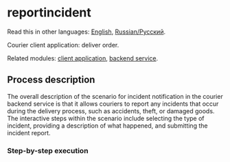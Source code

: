 # reportincident 

Read this in other languages: [English](reportincident.md), [Russian/Русский](reportincident.ru.md). 

Courier client application: deliver order.

Related modules: [client application](../../frontend/courierclient.md), [backend service](../../backend/courierbackend.md).

## Process description

The overall description of the scenario for incident notification in the courier backend service is that it allows couriers to report any incidents that occur during the delivery process, such as accidents, theft, or damaged goods. 
The interactive steps within the scenario include selecting the type of incident, providing a description of what happened, and submitting the incident report.

### Step-by-step execution

